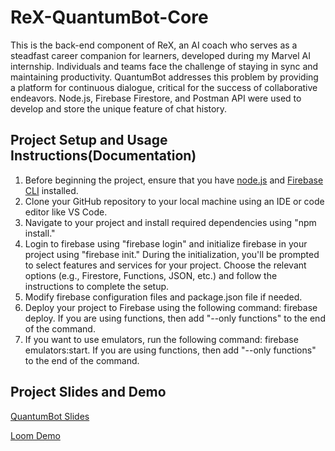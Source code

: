 # ReX-QuantumBot-Core
This is the back-end component of ReX, an AI coach who serves as a steadfast career companion for learners, developed during my Marvel AI internship. Individuals and teams face the challenge of staying in sync and maintaining productivity. QuantumBot addresses this problem by providing a platform for continuous dialogue, critical for the success of collaborative endeavors. Node.js, Firebase Firestore, and Postman API were used to develop and store the unique feature of chat history. 

## Project Setup and Usage Instructions(Documentation)  
1. Before beginning the project, ensure that you have [node.js](https://nodejs.org/en) and [Firebase CLI](https://firebaseopensource.com/projects/firebase/firebase-tools/) installed.
2. Clone your GitHub repository to your local machine using an IDE or code editor like VS Code.
3. Navigate to your project and install required dependencies using "npm install."
4. Login to firebase using "firebase login" and initialize firebase in your project using "firebase init." During the initialization, you'll be prompted to select features and services for your project. Choose the relevant options (e.g., Firestore, Functions, JSON, etc.) and follow the instructions to complete the setup.
5. Modify firebase configuration files and package.json file if needed.
6. Deploy your project to Firebase using the following command: firebase deploy. If you are using functions, then add "--only functions" to the end of the command. 
7. If you want to use emulators, run the following command: firebase emulators:start. If you are using functions, then add "--only functions" to the end of the command.

## Project Slides and Demo
[QuantumBot Slides](https://pitch.com/v/quantumbot-beqi5b)

[Loom Demo](https://www.loom.com/share/30f3cbb479af46a7b87a1067df054e31?sid=3854b0ca-8679-4b3a-9d15-f9e77432e6c9)
